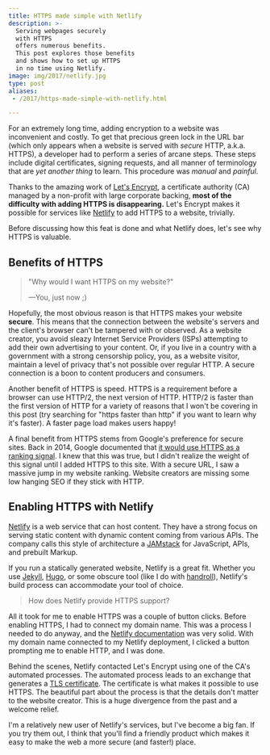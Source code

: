 ```yaml
---
title: HTTPS made simple with Netlify
description: >-
  Serving webpages securely
  with HTTPS
  offers numerous benefits.
  This post explores those benefits
  and shows how to set up HTTPS
  in no time using Netlify.
image: img/2017/netlify.jpg
type: post
aliases:
 - /2017/https-made-simple-with-netlify.html

---
```


For an extremely long time,
adding encryption to a website
was inconvenient
and costly.
To get that precious green lock
in the URL bar
(which only appears when a website is served
with *secure* HTTP, a.k.a. HTTPS),
a developer had to perform
a series
of arcane steps.
These steps include
digital certificates,
signing requests,
and all manner
of terminology
that are *yet another thing*
to learn.
This procedure was *manual*
and *painful*.

Thanks to the amazing work
of [Let's Encrypt](https://letsencrypt.org/),
a certificate authority (CA)
managed by a non-profit
with large corporate backing,
**most of the difficulty
with adding HTTPS
is disappearing.**
Let's Encrypt makes it possible
for services
like [Netlify](https://www.netlify.com/)
to add HTTPS
to a website,
trivially.

Before discussing how this feat is done
and what Netlify does,
let's see why HTTPS is valuable.

## Benefits of HTTPS

> "Why would I want HTTPS on my website?"
>
> &mdash;You, just now ;)

Hopefully,
the most obvious reason is that HTTPS makes your website **secure**.
This means that the connection
between the website's servers
and the client's browser can't be tampered with or observed.
As a website creator,
you avoid sleazy Internet Service Providers (ISPs)
attempting to add their own advertising
to your content.
Or,
if you live in a country
with a government
with a strong censorship policy,
you, as a website visitor,
maintain a level
of privacy that's not possible over regular HTTP.
A secure connection is a boon
to content producers and consumers.

Another benefit of HTTPS is speed.
HTTPS is a requirement
before a browser can use HTTP/2,
the next version of HTTP.
HTTP/2 is faster than the first version
of HTTP
for a variety of reasons
that I won't be covering
in this post
(try searching for "https faster than http"
if you want to learn why it's faster).
A faster page load makes users happy!

A final benefit
from HTTPS
stems from Google's preference
for secure sites.
Back in 2014,
Google documented
that [it would use HTTPS as a ranking signal](https://webmasters.googleblog.com/2014/08/https-as-ranking-signal.html).
I knew that this was true,
but I didn't realize the weight
of this signal
until I added HTTPS to this site.
With a secure URL,
I saw a massive jump
in my website ranking.
Website creators are missing some low hanging SEO
if they stick with HTTP.

## Enabling HTTPS with Netlify

[Netlify](https://www.netlify.com/)
is a web service
that can host content.
They have a strong focus
on serving static content
with dynamic content coming
from various APIs.
The company calls this style of architecture
a [JAMstack](https://jamstack.org/)
for JavaScript, APIs, and prebuilt Markup.

If you run a statically generated website,
Netlify is a great fit.
Whether you use
[Jekyll](https://jekyllrb.com/),
[Hugo](https://gohugo.io/),
or some obscure tool (like I do with [handroll](http://handroll.readthedocs.io/en/latest/)),
Netlify's build process can accommodate your tool of choice.

> How does Netlify provide HTTPS support?

All it took for me to enable HTTPS was a couple of button clicks.
Before enabling HTTPS,
I had to connect my domain name.
This was a process I needed to do anyway,
and the [Netlify documentation](https://www.netlify.com/docs/custom-domains/) was very solid.
With my domain name connected to my Netlify deployment,
I clicked a button prompting me
to enable HTTP,
and I was done.

Behind the scenes,
Netlify contacted Let's Encrypt
using one of the CA's automated processes.
The automated process leads to an exchange
that generates a [TLS certificate](https://en.wikipedia.org/wiki/Transport_Layer_Security).
The certificate is what makes it possible to use HTTPS.
The beautiful part
about the process
is that the details don't matter
to the website creator.
This is a huge divergence
from the past
and a welcome relief.

I'm a relatively new user
of Netlify's services,
but I've become a big fan.
If you try them out,
I think that you'll find a friendly product
which makes it easy to make the web a more secure (and faster!) place.
